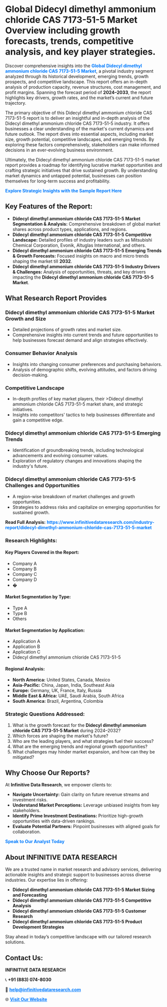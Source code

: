 <h1>Global Didecyl dimethyl ammonium chloride CAS 7173-51-5 Market Overview including growth forecasts, trends, competitive analysis, and key player strategies.</h1>
<p>
Discover comprehensive insights into the 
<a href="https://www.infinitivedataresearch.com/industry-report/didecyl-dimethyl-ammonium-chloride-cas-7173-51-5-market" rel="dofollow" style="color: #007BFF; text-decoration: none;"><strong>Global Didecyl dimethyl ammonium chloride CAS 7173-51-5 Market</strong></a>, a pivotal industry segment analyzed through its historical development, emerging trends, growth prospects, and competitive landscape. This report offers an in-depth analysis of production capacity, revenue structures, cost management, and profit margins. Spanning the forecast period of <strong>2024–2033</strong>, the report highlights key drivers, growth rates, and the market’s current and future trajectory.
</p>
<p>
The primary objective of this Didecyl dimethyl ammonium chloride CAS 7173-51-5 report is to deliver an insightful and in-depth analysis of the Didecyl dimethyl ammonium chloride CAS 7173-51-5 industry. It offers businesses a clear understanding of the market's current dynamics and future outlook. The report dives into essential aspects, including market size, growth potential, competitive landscapes, and emerging trends. By exploring these factors comprehensively, stakeholders can make informed decisions in an ever-evolving business environment.
</p>
<p>
Ultimately, the Didecyl dimethyl ammonium chloride CAS 7173-51-5 market report provides a roadmap for identifying lucrative market opportunities and crafting strategic initiatives that drive sustained growth. By understanding market dynamics and untapped potential, businesses can position themselves for long-term success and profitability.
</p>
<p>
<a href="https://www.infinitivedataresearch.com/request-sample/reportId=111111" style="color: #007BFF; text-decoration: none;"><strong>Explore Strategic Insights with the Sample Report Here</strong></a>
</p>

<h2>Key Features of the Report:</h2>
<ul>
<li><strong>Didecyl dimethyl ammonium chloride CAS 7173-51-5 Market Segmentation & Analysis:</strong> Comprehensive breakdown of global market shares across product types, applications, and regions.</li>
<li><strong>Didecyl dimethyl ammonium chloride CAS 7173-51-5 Competitive Landscape:</strong> Detailed profiles of industry leaders such as Mitsubishi Chemical Corporation, Evonik, Altuglas International, and others.</li>
<li><strong>Didecyl dimethyl ammonium chloride CAS 7173-51-5 Emerging Trends & Growth Forecasts:</strong> Focused insights on macro and micro trends shaping the market till <strong>2032</strong>.</li>
<li><strong>Didecyl dimethyl ammonium chloride CAS 7173-51-5 Industry Drivers & Challenges:</strong> Analysis of opportunities, threats, and key drivers impacting the <strong>Didecyl dimethyl ammonium chloride CAS 7173-51-5 Market</strong>.</li>
</ul>

<h2>What Research Report Provides</h2>
<h3>Didecyl dimethyl ammonium chloride CAS 7173-51-5 Market Growth and Size</h3>
<ul>
<li>Detailed projections of growth rates and market size.</li>
<li>Comprehensive insights into current trends and future opportunities to help businesses forecast demand and align strategies effectively.</li>
</ul>

<h3>Consumer Behavior Analysis</h3>
<ul>
<li>Insights into changing consumer preferences and purchasing behaviors.</li>
<li>Analysis of demographic shifts, evolving attitudes, and factors driving decision-making.</li>
</ul>

<h3>Competitive Landscape</h3>
<ul>
<li>In-depth profiles of key market players, their >Didecyl dimethyl ammonium chloride CAS 7173-51-5 market share, and strategic initiatives.</li>
<li>Insights into competitors' tactics to help businesses differentiate and gain a competitive edge.</li>
</ul>

<h3>Didecyl dimethyl ammonium chloride CAS 7173-51-5 Emerging Trends</h3>
<ul>
<li>Identification of groundbreaking trends, including technological advancements and evolving consumer values.</li>
<li>Exploration of regulatory changes and innovations shaping the industry's future.</li>
</ul>

<h3>Didecyl dimethyl ammonium chloride CAS 7173-51-5 Challenges and Opportunities</h3>
<ul>
<li>A region-wise breakdown of market challenges and growth opportunities.</li>
<li>Strategies to address risks and capitalize on emerging opportunities for sustained growth.</li>
</ul>
<p><strong>Read Full Analysis:</strong> <a href="https://www.infinitivedataresearch.com/industry-report/didecyl-dimethyl-ammonium-chloride-cas-7173-51-5-market" rel="dofollow" style="color: #007BFF; text-decoration: none;"><strong>https://www.infinitivedataresearch.com/industry-report/didecyl-dimethyl-ammonium-chloride-cas-7173-51-5-market</strong></a></p>
<h3>Research Highlights:</h3>
<h4>Key Players Covered in the Report:</h4>
<ul><li>Company A</li><li>Company B</li><li>Company C</li><li>Company D</li><li>�</li></ul>
<h4>Market Segmentation by Type:</h4>
<ul><li>Type A</li><li>Type B</li><li>Others</li></ul>
<h4>Market Segmentation by Application:</h4>
<ul><li>Application A</li><li>Application B</li><li>Application C</li><li>Didecyl dimethyl ammonium chloride CAS 7173-51-5</li></ul>

<h4>Regional Analysis:</h4>
<ul>
<li><strong>North America:</strong> United States, Canada, Mexico</li>
<li><strong>Asia-Pacific:</strong> China, Japan, India, Southeast Asia</li>
<li><strong>Europe:</strong> Germany, UK, France, Italy, Russia</li>
<li><strong>Middle East & Africa:</strong> UAE, Saudi Arabia, South Africa</li>
<li><strong>South America:</strong> Brazil, Argentina, Colombia</li>
</ul>

<h3>Strategic Questions Addressed:</h3>
<ol>
<li>What is the growth forecast for the <strong>Didecyl dimethyl ammonium chloride CAS 7173-51-5 Market</strong> during 2024–2032?</li>
<li>Which forces are shaping the market's future?</li>
<li>Who are the leading players, and what strategies fuel their success?</li>
<li>What are the emerging trends and regional growth opportunities?</li>
<li>What challenges may hinder market expansion, and how can they be mitigated?</li>
</ol>

<h2>Why Choose Our Reports?</h2>
<p>At <strong>Infinitive Data Research</strong>, we empower clients to:</p>
<ul>
<li><strong>Navigate Uncertainty:</strong> Gain clarity on future revenue streams and investment risks.</li>
<li><strong>Understand Market Perceptions:</strong> Leverage unbiased insights from key stakeholders.</li>
<li><strong>Identify Prime Investment Destinations:</strong> Prioritize high-growth opportunities with data-driven rankings.</li>
<li><strong>Evaluate Potential Partners:</strong> Pinpoint businesses with aligned goals for collaboration.</li>
</ul>
<p><a href="https://www.infinitivedataresearch.com/industry-report/didecyl-dimethyl-ammonium-chloride-cas-7173-51-5-market" rel="dofollow" style="color: #007BFF; text-decoration: none;"><strong>Speak to Our Analyst Today</strong></a></p>

<h2>About INFINITIVE DATA RESEARCH</h2>
<p>We are a trusted name in market research and advisory services, delivering actionable insights and strategic support to businesses across diverse industries. Our expertise lies in offering:</p>
<ul>
<li><strong>Didecyl dimethyl ammonium chloride CAS 7173-51-5 Market Sizing and Forecasting</strong></li>
<li><strong>Didecyl dimethyl ammonium chloride CAS 7173-51-5 Competitive Analysis</strong></li>
<li><strong>Didecyl dimethyl ammonium chloride CAS 7173-51-5 Customer Research</strong></li>
<li><strong>Didecyl dimethyl ammonium chloride CAS 7173-51-5 Product Development Strategies</strong></li>
</ul>
<p>Stay ahead in today’s competitive landscape with our tailored research solutions.</p>

<h2>Contact Us:</h2>
<p><strong>INFINITIVE DATA RESEARCH</strong></p>
<p>📞 <strong>+91 (883) 074-8030</strong></p>
<p>📧 <strong><a href="mailto:help@infinitivedataresearch.com" style="color: #007BFF;">help@infinitivedataresearch.com</a></strong></p>
<p>🌐 <strong><a href="https://www.infinitivedataresearch.com" rel="dofollow" style="color: #007BFF;">Visit Our Website</a></strong></p>